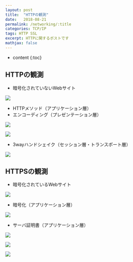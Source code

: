 ```yaml
---
layout: post
title:  "HTTPの観測"
date:   2018-08-21
permalink: /networking/:title
categories: TCP/IP
tags: HTTP SSL
excerpt: HTTPに関するポストです
mathjax: false
---
```

 
* content
{:toc}

## HTTPの観測
- 暗号化されていないWebサイト

![]({{site.baseurl}}/images/browse_http.png)

- HTTPメソッド（アプリケーション層）
- エンコーディング（プレゼンテーション層）

![]({{site.baseurl}}/images/ascii.png)

![]({{site.baseurl}}/images/utf-8.png)

- 3wayハンドシェイク（セッション層・トランスポート層）

![]({{site.baseurl}}/images/3way_handshake.png)

## HTTPSの観測
- 暗号化されているWebサイト

![]({{site.baseurl}}/images/https.png)

- 暗号化（アプリケーション層）

![]({{site.baseurl}}/images/https_hello.png)

- サーバ証明書（アプリケーション層）

![]({{site.baseurl}}/images/cert1.png)

![]({{site.baseurl}}/images/cert2.png)

![]({{site.baseurl}}/images/cert3.png)

